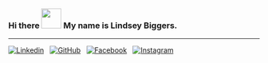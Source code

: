 ### Hi there <img src="https://raw.githubusercontent.com/nixin72/nixin72/master/wave.gif" width="40px"> My name is Lindsey Biggers.

---

[![Linkedin](https://img.shields.io/badge/LinkedIn-0077B5?style=for-the-badge&logo=linkedin&logoColor=white)](https://www.linkedin.com/in/lindzenlabs)
&nbsp;
[![GitHub](https://img.shields.io/badge/GitHub-100000?style=for-the-badge&logo=github&logoColor=white)](https://github.com/lfbiggers)
&nbsp;
[![Facebook](https://img.shields.io/badge/Facebook-1877F2?style=for-the-badge&logo=facebook&logoColor=white)](https://facebook.com/lindzenlabs)
&nbsp;
[![Instagram](https://img.shields.io/badge/Instagram-E4405F?style=for-the-badge&logo=instagram&logoColor=white)](https://instagram.com/lindzenlabs)
<!--
**lfbiggers/lfbiggers** is a ✨ _special_ ✨ repository because its `README.md` (this file) appears on your GitHub profile.

Here are some ideas to get you started:

- 🔭 I’m currently working on ...
- 🌱 I’m currently learning ...
- 👯 I’m looking to collaborate on ...
- 🤔 I’m looking for help with ...
- 💬 Ask me about ...
- 📫 How to reach me: ...
- 😄 Pronouns: ...
- ⚡ Fun fact: ...
-->
